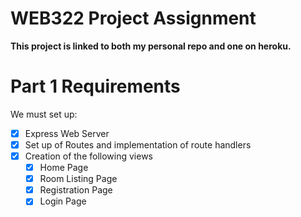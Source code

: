 # WEB322 Project Assignment
**This project is linked to both my personal repo and one on heroku.**

# Part 1 Requirements
We must set up:
- [X] Express Web Server 
- [X] Set up of Routes and implementation of route handlers
- [X] Creation of the following views
  - [X] Home Page
  - [X] Room Listing Page
  - [X] Registration Page
  - [X] Login Page